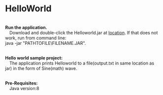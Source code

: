 # HelloWorld
<br><b>Run the application.</b>
  <br>&emsp;Download and double-click the Helloworld.jar at <a href="https://github.com/sandeepamilineni/HelloWorld/blob/master/jar/">location</a>. If that does not work, run from command line: 
   <br>java -jar "PATHTOFILE\FILENAME.JAR".
 
<br><b>Hello world sample project:</b>
  <br>&emsp;The application prints Helloworld to a file(output.txt in same location as jar) in the form of Sine(math) wave. 
  
<br><b>Pre-Requisites:</b>
<br>&emsp;Java version:8 </ebsp>



